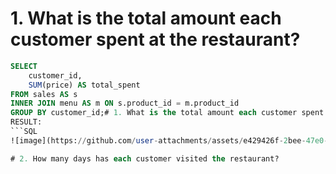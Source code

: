 # 1. What is the total amount each customer spent at the restaurant?
```sql
SELECT 
    customer_id,
    SUM(price) AS total_spent
FROM sales AS s
INNER JOIN menu AS m ON s.product_id = m.product_id
GROUP BY customer_id;# 1. What is the total amount each customer spent at the restaurant?
RESULT:
```SQL
![image](https://github.com/user-attachments/assets/e429426f-2bee-47e0-8c26-ab522590745c)

# 2. How many days has each customer visited the restaurant?
